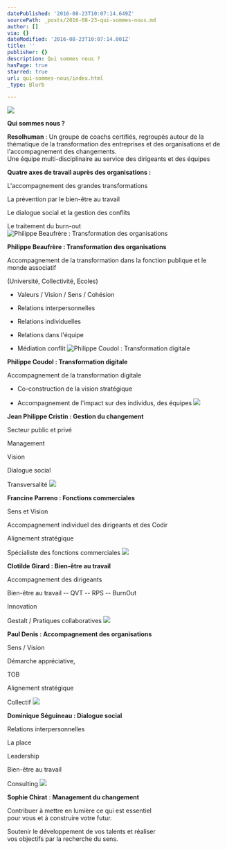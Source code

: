 ```yaml
---
datePublished: '2016-08-23T10:07:14.649Z'
sourcePath: _posts/2016-08-23-qui-sommes-nous.md
author: []
via: {}
dateModified: '2016-08-23T10:07:14.001Z'
title: ''
publisher: {}
description: Qui sommes nous ?
hasPage: true
starred: true
url: qui-sommes-nous/index.html
_type: Blurb

---
```

![](https://the-grid-user-content.s3-us-west-2.amazonaws.com/8b571c5b-a4a3-4bad-af1d-42bdd43b28fb.jpg)

**Qui sommes nous ?**

**Resolhuman** : Un groupe de coachs certifiés, regroupés autour de la thématique de la transformation des entreprises et des organisations et de l'accompagnement des changements.   
Une équipe multi-disciplinaire au service des dirigeants et des équipes

**Quatre axes de travail auprès des organisations :**

L'accompagnement des grandes transformations

La prévention par le bien-être au travail

Le dialogue social et la gestion des conflits

Le traitement du burn-out
![Philippe Beaufrère : Transformation des organisations](https://the-grid-user-content.s3-us-west-2.amazonaws.com/346c63cb-9437-439c-b4d6-62a2357d66fa.jpg)

**Philippe Beaufrère : Transformation des organisations**

Accompagnement de la transformation dans la fonction publique et le monde associatif

(Université, Collectivité, Ecoles)

- Valeurs / Vision / Sens / Cohésion

- Relations interpersonnelles

- Relations individuelles

- Relations dans l'équipe

- Médiation conflit
![Philippe Coudol : Transformation digitale](https://the-grid-user-content.s3-us-west-2.amazonaws.com/2da0bebf-1932-4ed5-a0c0-f2e41d4f5ecb.jpg)

**Philippe Coudol : Transformation digitale**

Accompagnement de la transformation digitale

- Co-construction de la vision stratégique

- Accompagnement de l'impact sur des individus, des équipes
![](https://the-grid-user-content.s3-us-west-2.amazonaws.com/f842dd96-b52d-42a2-b12d-96de80e1e832.jpg)

**Jean Philippe Cristin : Gestion du changement**

Secteur public et privé

Management

Vision

Dialogue social

Transversalité
![](https://the-grid-user-content.s3-us-west-2.amazonaws.com/b0b5ef82-0798-4760-af59-eb4bb5ada40d.jpg)

**Francine Parreno : Fonctions commerciales**

Sens et Vision

Accompagnement individuel des dirigeants et des Codir

Alignement stratégique

Spécialiste des fonctions commerciales
![](https://the-grid-user-content.s3-us-west-2.amazonaws.com/c67ccc03-649c-4efd-a683-c502a1f9ed24.jpg)

**Clotilde Girard : Bien-être au travail**

Accompagnement des dirigeants

Bien-être au travail -- QVT -- RPS -- BurnOut

Innovation

Gestalt / Pratiques collaboratives
![](https://the-grid-user-content.s3-us-west-2.amazonaws.com/f42314c8-ce06-4bf8-9d47-cc66d054ccba.jpg)

**Paul Denis : Accompagnement des organisations**

Sens / Vision

Démarche appréciative,

TOB

Alignement stratégique

Collectif
![](https://the-grid-user-content.s3-us-west-2.amazonaws.com/69c1cdb3-8234-4d43-9e83-2d85bb81b52d.jpg)

**Dominique Séguineau : Dialogue social**

Relations interpersonnelles

La place

Leadership

Bien-être au travail

Consulting
![](https://the-grid-user-content.s3-us-west-2.amazonaws.com/009beac6-47db-49d3-80d7-0b8d1da89f54.jpg)

**Sophie Chirat** : **Management du changement**

Contribuer à mettre en lumière ce qui est essentiel  
pour vous et à construire votre futur.

Soutenir le développement de vos talents et réaliser  
vos objectifs par la recherche du sens.